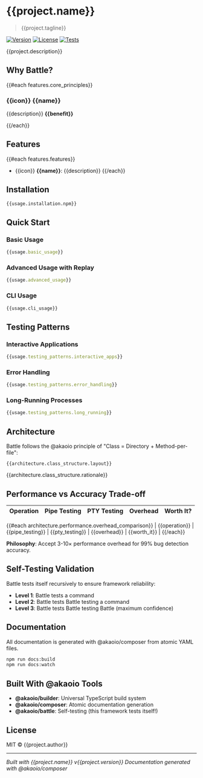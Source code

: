 # {{project.name}}

> {{project.tagline}}

[![Version](https://img.shields.io/npm/v/{{project.name}}.svg)](https://www.npmjs.com/package/{{project.name}})
[![License](https://img.shields.io/npm/l/{{project.name}}.svg)](https://github.com/akaoio/battle/blob/main/LICENSE)
[![Tests](https://img.shields.io/badge/tests-self--validating-green.svg)](https://github.com/akaoio/battle/actions)

{{project.description}}

## Why Battle?

{{#each features.core_principles}}
### {{icon}} {{name}}
{{description}}
**{{benefit}}**

{{/each}}

## Features

{{#each features.features}}
- {{icon}} **{{name}}**: {{description}}
{{/each}}

## Installation

```bash
{{usage.installation.npm}}
```

## Quick Start

### Basic Usage
```typescript
{{usage.basic_usage}}
```

### Advanced Usage with Replay
```typescript
{{usage.advanced_usage}}
```

### CLI Usage
```bash
{{usage.cli_usage}}
```

## Testing Patterns

### Interactive Applications
```typescript
{{usage.testing_patterns.interactive_apps}}
```

### Error Handling
```typescript
{{usage.testing_patterns.error_handling}}
```

### Long-Running Processes
```typescript
{{usage.testing_patterns.long_running}}
```

## Architecture

Battle follows the @akaoio principle of "Class = Directory + Method-per-file":

```
{{architecture.class_structure.layout}}
```

{{architecture.class_structure.rationale}}

## Performance vs Accuracy Trade-off

| Operation | Pipe Testing | PTY Testing | Overhead | Worth It? |
|-----------|-------------|-------------|----------|-----------|
{{#each architecture.performance.overhead_comparison}}
| {{operation}} | {{pipe_testing}} | {{pty_testing}} | {{overhead}} | {{worth_it}} |
{{/each}}

**Philosophy**: Accept 3-10× performance overhead for 99% bug detection accuracy.

## Self-Testing Validation

Battle tests itself recursively to ensure framework reliability:

- **Level 1**: Battle tests a command
- **Level 2**: Battle tests Battle testing a command  
- **Level 3**: Battle tests Battle testing Battle (maximum confidence)

## Documentation

All documentation is generated with @akaoio/composer from atomic YAML files.

```bash
npm run docs:build
npm run docs:watch
```

## Built With @akaoio Tools

- **@akaoio/builder**: Universal TypeScript build system
- **@akaoio/composer**: Atomic documentation generation
- **@akaoio/battle**: Self-testing (this framework tests itself!)

## License

MIT © {{project.author}}

---

*Built with {{project.name}} v{{project.version}}*
*Documentation generated with @akaoio/composer*